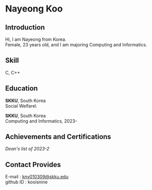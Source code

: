 # Nayeong Koo


## Introduction
Hi, I am Nayeong from Korea. \
Female, 23 years old, and I am majoring Computing and Informatics. 


## Skill
C, C++

## Education
**SKKU**, South Korea\
Social Welfare\

**SKKU**, South Korea\
Computing and Informatics, 2023-


## Achievements and Certifications
_Dean's list of 2023-2_


## Contact Provides
E-mail : kny010309@skku.edu\
github ID : kooisnine
